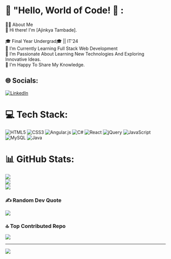 # 💫 "Hello, World of Code! 👋 :
👩‍💻 About Me<br>👋 Hi there! I'm [Ajinkya Tambade].<br><br>🎓 Final Year Undergrad🎓 || IT'24<br>🔭 I’m Currently Learning Full Stack Web Development<br>🌱 I’m Passionate About Learning New Technologies And Exploring Innovative Ideas.<br>💬 I'm Happy To Share My Knowledge.


## 🌐 Socials:
[![LinkedIn](https://img.shields.io/badge/LinkedIn-%230077B5.svg?logo=linkedin&logoColor=white)](https://linkedin.com/in/https://linkedin.com/in/ajinkya-tambade-59770b228) 

# 💻 Tech Stack:
![HTML5](https://img.shields.io/badge/html5-%23E34F26.svg?style=plastic&logo=html5&logoColor=white) ![CSS3](https://img.shields.io/badge/css3-%231572B6.svg?style=plastic&logo=css3&logoColor=white) ![Angular.js](https://img.shields.io/badge/angular.js-%23E23237.svg?style=plastic&logo=angularjs&logoColor=white) ![C#](https://img.shields.io/badge/c%23-%23239120.svg?style=plastic&logo=csharp&logoColor=white) ![React](https://img.shields.io/badge/react-%2320232a.svg?style=plastic&logo=react&logoColor=%2361DAFB) ![jQuery](https://img.shields.io/badge/jquery-%230769AD.svg?style=plastic&logo=jquery&logoColor=white) ![JavaScript](https://img.shields.io/badge/javascript-%23323330.svg?style=plastic&logo=javascript&logoColor=%23F7DF1E) ![MySQL](https://img.shields.io/badge/mysql-%2300000f.svg?style=plastic&logo=mysql&logoColor=white) ![Java](https://img.shields.io/badge/java-%23ED8B00.svg?style=plastic&logo=openjdk&logoColor=white)
# 📊 GitHub Stats:
![](https://github-readme-stats.vercel.app/api?username=AjinkyaBTambade&theme=dark&hide_border=false&include_all_commits=false&count_private=false)<br/>
![](https://github-readme-streak-stats.herokuapp.com/?user=AjinkyaBTambade&theme=dark&hide_border=false)<br/>
![](https://github-readme-stats.vercel.app/api/top-langs/?username=AjinkyaBTambade&theme=dark&hide_border=false&include_all_commits=false&count_private=false&layout=compact)

### ✍️ Random Dev Quote
![](https://quotes-github-readme.vercel.app/api?type=horizontal&theme=radical)

### 🔝 Top Contributed Repo
![](https://github-contributor-stats.vercel.app/api?username=AjinkyaBTambade&limit=5&theme=dark&combine_all_yearly_contributions=true)

---
[![](https://visitcount.itsvg.in/api?id=AjinkyaBTambade&icon=0&color=0)](https://visitcount.itsvg.in)

<!-- Proudly created with GPRM ( https://gprm.itsvg.in ) -->
